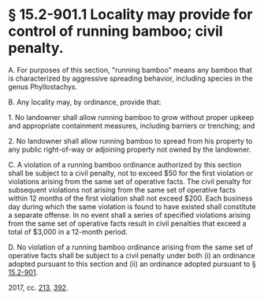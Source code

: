 # § 15.2-901.1 Locality may provide for control of running bamboo; civil penalty.

<p>A. For purposes of this section, "running bamboo" means any bamboo that is characterized by aggressive spreading behavior, including species in the genus Phyllostachys.</p><p>B. Any locality may, by ordinance, provide that:</p><p>1. No landowner shall allow running bamboo to grow without proper upkeep and appropriate containment measures, including barriers or trenching; and</p><p>2. No landowner shall allow running bamboo to spread from his property to any public right-of-way or adjoining property not owned by the landowner.</p><p>C. A violation of a running bamboo ordinance authorized by this section shall be subject to a civil penalty, not to exceed $50 for the first violation or violations arising from the same set of operative facts. The civil penalty for subsequent violations not arising from the same set of operative facts within 12 months of the first violation shall not exceed $200. Each business day during which the same violation is found to have existed shall constitute a separate offense. In no event shall a series of specified violations arising from the same set of operative facts result in civil penalties that exceed a total of $3,000 in a 12-month period.</p><p>D. No violation of a running bamboo ordinance arising from the same set of operative facts shall be subject to a civil penalty under both (i) an ordinance adopted pursuant to this section and (ii) an ordinance adopted pursuant to § <a href='http://law.lis.virginia.gov/vacode/15.2-901/'>15.2-901</a>.</p><p>2017, cc. <a href='http://lis.virginia.gov/cgi-bin/legp604.exe?171+ful+CHAP0213'>213</a>, <a href='http://lis.virginia.gov/cgi-bin/legp604.exe?171+ful+CHAP0392'>392</a>.</p>